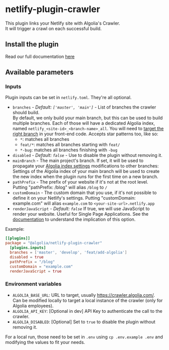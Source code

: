# netlify-plugin-crawler

This plugin links your Netlify site with Algolia's Crawler.  
It will trigger a crawl on each successful build.

## Install the plugin

Read our full documentation [here](../docs/GettingStarted.md)

## Available parameters

### Inputs

Plugin inputs can be set in `netlify.toml`. They're all optional.

- `branches` - _Default: `['master', 'main']`_ - List of branches the crawler should build.  
  By default, we only build your main branch, but this can be used to build multiple branches.
  Each of those will have a dedicated Algolia index, named `netlify_<site-id>_<branch-name>_all`.
  You will need to [target the right branch](../frontend#using-multiple-branches) in your front-end code.
  Accepts star patterns too, like so:
  - `*`: matches all branches
  - `feat/*`: matches all branches starting with `feat/`
  - `*-bug`: matches all branches finishing with `-bug`
- `disabled` - _Default: `false`_ - Use to disable the plugin without removing it.
- `mainBranch` - The main project's branch. If set, it will be used to propagate your [Algolia index settings](https://www.algolia.com/doc/guides/managing-results/relevance-overview/#index-setting-and-query-parameters) modifications to other branches:
  Settings of the Algolia index of your main branch will be used to create the new index when the plugin runs for the first time on a new branch.
- `pathPrefix` - The prefix of your website if it's not at the root level.
  Putting "pathPrefix: /blog" will alias `/blog` to `/`
- `customDomain` - The custom domain that you use, if it's not possible to define it on your Netlify's settings.
  Putting "customDomain: example.com" will alias `example.com` to `<your-site-url>.netlify.app`
- `renderJavaScript` - _Default: `false`_ If true, we will use JavaScript to render your website. Useful for Single Page Applications.
  See the [documentation](https://www.algolia.com/doc/api-reference/crawler/configuration/render-java-script/) to understand the implication of this option.

Example:

```toml
[[plugins]]
package = "@algolia/netlify-plugin-crawler"
  [plugins.inputs]
  branches = ['master', 'develop', 'feat/add-algolia']
  disabled = true
  pathPrefix = "/blog"
  customDomain = "example.com"
  renderJavaScript = true
```

### Environment variables

- `ALGOLIA_BASE_URL`: URL to target, usually <https://crawler.algolia.com/>.
  Can be modified locally to target a local instance of the crawler (only for Algolia employees).
- `ALGOLIA_API_KEY`: [Optional in dev] API Key to authenticate the call to the crawler.
- `ALGOLIA_DISABLED`: [Optional] Set to `true` to disable the plugin without removing it.

For a local run, those need to be set in `.env` using `cp .env.example .env` and modifying the values to fit your needs.
